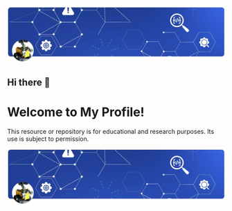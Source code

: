 ![My Profile Image](https://raw.githubusercontent.com/RomiranE-bike/RomiranE-bike/main/profile.jpg)
## Hi there 👋
# Welcome to My Profile!
This resource or repository is for educational and research purposes. Its use is subject to permission.

![My Profile Image](https://raw.githubusercontent.com/RomiranE-bike/RomiranE-bike/main/profile.jpg)

<!--
**RomiranE-bike/RomiranE-bike** is a ✨ _special_ ✨ repository because its `README.md` (this file) appears on your GitHub profile.

Here are some ideas to get you started:

- 🔭 I’m currently working on ...
- 🌱 I’m currently learning ...
- 👯 I’m looking to collaborate on ...
- 🤔 I’m looking for help with ...
- 💬 Ask me about ...
- 📫 How to reach me: ...
- 😄 Pronouns: ...
- ⚡ Fun fact: ...
-->
